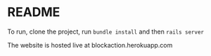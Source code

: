 # README

To run, clone the project, run `bundle install` and then `rails server`

The website is hosted live at blockaction.herokuapp.com
